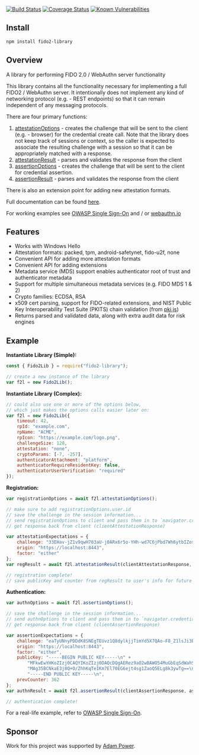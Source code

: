 [![Build Status](https://travis-ci.com/jamescullum/fido2-lib.svg?branch=master)](https://travis-ci.com/jamescullum/fido2-lib) [![Coverage Status](https://coveralls.io/repos/github/jamescullum/fido2-lib/badge.svg?branch=master)](https://coveralls.io/github/jamescullum/fido2-lib?branch=master) [![Known Vulnerabilities](https://snyk.io/test/github/jamescullum/fido2-lib/badge.svg?targetFile=package.json)](https://snyk.io/test/github/jamescullum/fido2-lib?targetFile=package.json)

## Install

``` bash
npm install fido2-library
```

## Overview
A library for performing FIDO 2.0 / WebAuthn server functionality

This library contains all the functionality necessary for implementing a full FIDO2 / WebAuthn server. It intentionally does not implement any kind of networking protocol (e.g. - REST endpoints) so that it can remain independent of any messaging protocols.

There are four primary functions:
1. [attestationOptions](https://jamescullum.github.io/fido2-lib/Fido2Lib.html#attestationOptions) - creates the challenge that will be sent to the client (e.g. - browser) for the credential create call. Note that the library does not keep track of sessions or context, so the caller is expected to associate the resulting challenge with a session so that it can be appropriately matched with a response.
2. [attestationResult](https://jamescullum.github.io/fido2-lib/Fido2Lib.html#attestationResult) - parses and validates the response from the client
3. [assertionOptions](https://jamescullum.github.io/fido2-lib/Fido2Lib.html#assertionOptions) - creates the challenge that will be sent to the client for credential assertion.
4. [assertionResult](https://jamescullum.github.io/fido2-lib/Fido2Lib.html#assertionResult) - parses and validates the response from the client

There is also an extension point for adding new attestation formats.

Full documentation can be found [here](https://jamescullum.github.io/fido2-lib/).

For working examples see [OWASP Single Sign-On](https://github.com/OWASP/SSO_Project) and / or [webauthn.io](https://webauthn.io/)

## Features

* Works with Windows Hello
* Attestation formats: packed, tpm, android-safetynet, fido-u2f, none
* Convenient API for adding more attestation formats
* Convenient API for adding extensions
* Metadata service (MDS) support enables authenticator root of trust and authenticator metadata
* Support for multiple simultaneous metadata services (e.g. FIDO MDS 1 & 2)
* Crypto families: ECDSA, RSA
* x509 cert parsing, support for FIDO-related extensions, and NIST Public Key Interoperability Test Suite (PKITS) chain validation (from [pki.js](https://github.com/PeculiarVentures/PKI.js/))
* Returns parsed and validated data, along with extra audit data for risk engines

## Example

**Instantiate Library (Simple):**
``` js
const { Fido2Lib } = require("fido2-library");

// create a new instance of the library
var f2l = new Fido2Lib();
```

**Instantiate Library (Complex):**
``` js
// could also use one or more of the options below,
// which just makes the options calls easier later on:
var f2l = new Fido2Lib({
    timeout: 42,
    rpId: "example.com",
    rpName: "ACME",
    rpIcon: "https://example.com/logo.png",
    challengeSize: 128,
    attestation: "none",
    cryptoParams: [-7, -257],
    authenticatorAttachment: "platform",
    authenticatorRequireResidentKey: false,
    authenticatorUserVerification: "required"
});
```

**Registration:**
``` js
var registrationOptions = await f2l.attestationOptions();

// make sure to add registrationOptions.user.id
// save the challenge in the session information...
// send registrationOptions to client and pass them in to `navigator.credentials.create()`...
// get response back from client (clientAttestationResponse)

var attestationExpectations = {
    challenge: "33EHav-jZ1v9qwH783aU-j0ARx6r5o-YHh-wd7C6jPbd7Wh6ytbIZosIIACehwf9-s6hXhySHO-HHUjEwZS29w",
    origin: "https://localhost:8443",
    factor: "either"
};
var regResult = await f2l.attestationResult(clientAttestationResponse, attestationExpectations); // will throw on error

// registration complete!
// save publicKey and counter from regResult to user's info for future authentication calls
```

**Authentication:**
``` js
var authnOptions = await f2l.assertionOptions();

// save the challenge in the session information...
// send authnOptions to client and pass them in to `navigator.credentials.get()`...
// get response back from client (clientAssertionResponse)

var assertionExpectations = {
    challenge: "eaTyUNnyPDDdK8SNEgTEUvz1Q8dylkjjTimYd5X7QAo-F8_Z1lsJi3BilUpFZHkICNDWY8r9ivnTgW7-XZC3qQ",
    origin: "https://localhost:8443",
    factor: "either",
    publicKey: "-----BEGIN PUBLIC KEY-----\n" +
        "MFkwEwYHKoZIzj0CAQYIKoZIzj0DAQcDQgAERez9aO2wBAWO54MuGbEqSdWahSnG\n" +
        "MAg35BCNkaE3j8Q+O/ZhhKqTeIKm7El70EG6ejt4sg1ZaoQ5ELg8k3ywTg==\n" +
        "-----END PUBLIC KEY-----\n",
    prevCounter: 362
};
var authnResult = await f2l.assertionResult(clientAssertionResponse, assertionExpectations); // will throw on error

// authentication complete!
```

For a real-life example, refer to [OWASP Single Sign-On](https://github.com/OWASP/SSO_Project).

## Sponsor

Work for this project was supported by [Adam Power](https://github.com/jamescullum).
